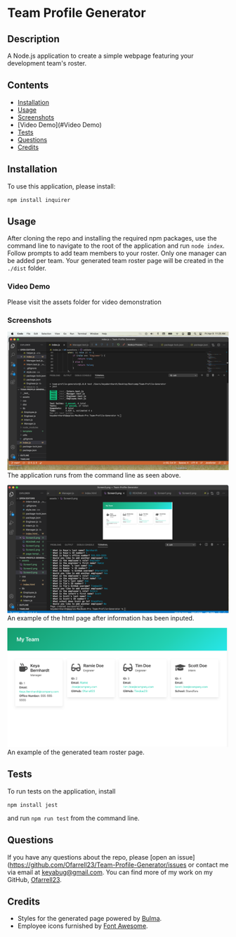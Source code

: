 # Team Profile Generator

## Description
A Node.js application to create a simple webpage featuring your development team's roster.

## Contents
* [Installation](#Installation)
* [Usage](#Usage)
* [Screenshots](#Screenshots)
* [Video Demo](#Video Demo)
* [Tests](#Tests)
* [Questions](#Questions)
* [Credits](#Credits)


## Installation
To use this application, please install: 
```
npm install inquirer
```
    
## Usage
After cloning the repo and installing the required npm packages, use the command line to navigate to the root of the application and run `node index`.  Follow prompts to add team members to your roster.  Only one manager can be added per team.  Your generated team roster page will be created in the `./dist` folder. 
    
### Video Demo
Please visit the assets folder for video demonstration

### Screenshots
![App Screenshot](./assets/Screen1.png)
The application runs from the command line as seen above.

![App Screenshot](./assets/Screen4.png)
An example of the html page after information has been inputed.

![Screenshot](./assets/Screen3.png)
An example of the generated team roster page.



## Tests
To run tests on the application, install
```
npm install jest
```

and run `npm run test` from the command line.
    
## Questions
If you have any questions about the repo, please [open an issue](https://github.com/Ofarrell23/Team-Profile-Generator/issues or contact me via email at keyabug@gmail.com. You can find more of my work on my GitHub, [Ofarrell23](https://github.com/Ofarrell23/).
    
## Credits
* Styles for the generated page powered by [Bulma](https://bulma.io/).
* Employee icons furnished by [Font Awesome](https://fontawesome.com/).
